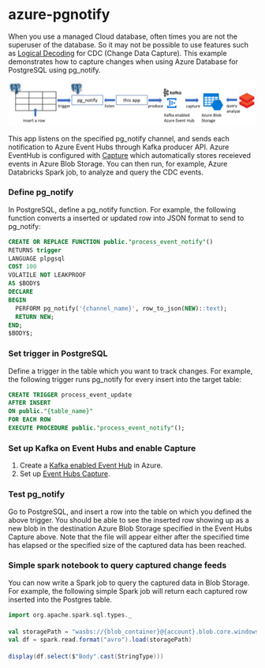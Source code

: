 # azure-pgnotify
When you use a managed Cloud database, often times you are not the superuser of the database. So it may not be possible to use features such as [Logical Decoding](https://www.postgresql.org/docs/9.5/logicaldecoding-explanation.html) for CDC (Change Data Capture). This example demonstrates how to capture changes when using Azure Database for PostgreSQL using pg_notify.

![Alt text](/images/azurepgnotify.png?raw=true "Azure pg_notify")

This app listens on the specified pg_notify channel, and sends each notification to Azure Event Hubs through Kafka producer API.  Azure EventHub is configured with [Capture]() which automatically stores receieved events in Azure Blob Storage.  You can then run, for example, Azure Databricks Spark job, to analyze and query the CDC events.

### Define pg_notify
In PostgreSQL, define a pg_notify function. For example, the following function converts a inserted or updated row into JSON format to send to pg_notify:
```sql
CREATE OR REPLACE FUNCTION public."process_event_notify"()
RETURNS trigger
LANGUAGE plpgsql
COST 100
VOLATILE NOT LEAKPROOF 
AS $BODY$
DECLARE
BEGIN
  PERFORM pg_notify('{channel_name}', row_to_json(NEW)::text);
  RETURN NEW;
END;
$BODY$;
```
### Set trigger in PostgreSQL
Define a trigger in the table which you want to track changes. For example, the following trigger runs pg_notify for every insert into the target table:
```sql
CREATE TRIGGER process_event_update
AFTER INSERT 
ON public."{table_name}"
FOR EACH ROW
EXECUTE PROCEDURE public."process_event_notify"();
```
### Set up Kafka on Event Hubs and enable Capture
1. Create a [Kafka enabled Event Hub](https://docs.microsoft.com/en-us/azure/event-hubs/event-hubs-create-kafka-enabled) in Azure. 
2. Set up [Event Hubs Capture](https://docs.microsoft.com/en-us/azure/event-hubs/event-hubs-capture-overview#setting-up-event-hubs-capture). 

### Test pg_notify
Go to PostgreSQL, and insert a row into the table on which you defined the above trigger.  You should be able to see the inserted row showing up as a new blob in the destination Azure Blob Storage specified in the Event Hubs Capture above.  Note that the file will appear either after the specified time has elapsed or the specified size of the captured data has been reached. 

### Simple spark notebook to query captured change feeds
You can now write a Spark job to query the captured data in Blob Storage.  For example, the following simple Spark job will return each captured row inserted into the Postgres table. 
```scala
import org.apache.spark.sql.types._

val storagePath = "wasbs://{blob_container}@{account}.blob.core.windows.net/{eventhub}/{eventhub_capture}/*/*/*/*/*/*";
val df = spark.read.format("avro").load(storagePath)

display(df.select($"Body".cast(StringType)))
```